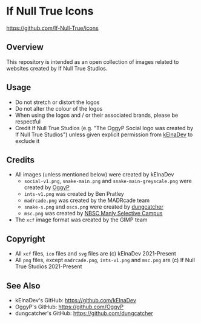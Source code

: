 # If Null True Icons
https://github.com/If-Null-True/icons


## Overview
This repository is intended as an open collection of images related to websites created by If Null True Studios.


## Usage
* Do not stretch or distort the logos
* Do not alter the colour of the logos
* When using the logos and / or their associated brands, please be respectful
* Credit If Null True Studios (e.g. "The OggyP Social logo was created by If Null True Studios") unless given explicit 
  permission from [kElnaDev](https://github.com/kElnaDev) to exclude it


## Credits
* All images (unless mentioned below) were created by kElnaDev
  * `social-v1.png`, `snake-main.png` and `snake-main-greyscale.png` were created by [OggyP](https://github.com/OggyP)
  * `ints-v1.png` was created by Ben Pratley
  * `madrcade.png` was created by the MADRcade team
  * `snake-s.png` and `oscs.png` were created by [dungcatcher](https://github.com/dungcatcher)
  * `msc.png` was created by [NBSC Manly Selective Campus](https://nbscmanlys-h.schools.nsw.gov.au)
* The `xcf` image format was created by the GIMP team


## Copyright
* All `xcf` files, `ico` files and `svg` files are (c) kElnaDev 2021-Present
* All `png` files, except `madrcade.png`, `ints-v1.png` and `msc.png` are (c) If Null True Studios 2021-Present


## See Also
* kElnaDev's GitHub: https://github.com/kElnaDev
* OggyP's GitHub: https://github.com/OggyP
* dungcatcher's GitHub: https://github.com/dungcatcher
